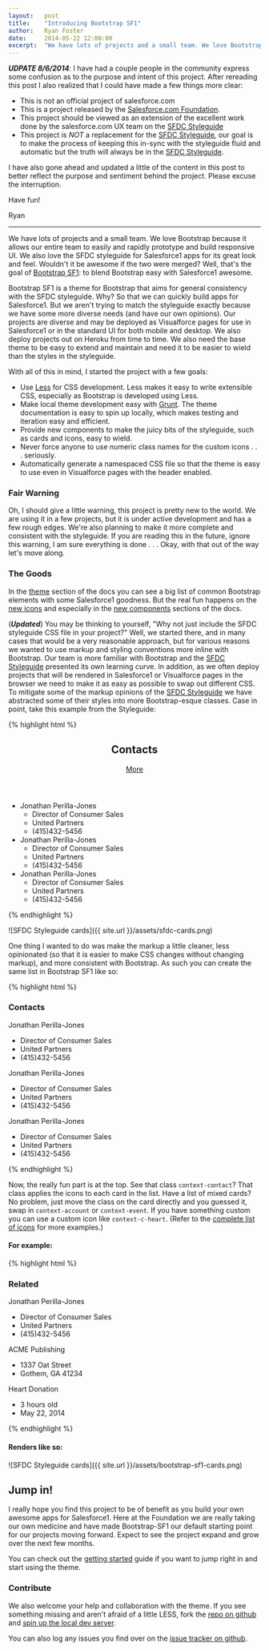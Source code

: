 ```yaml
---
layout:   post
title:    "Introducing Bootstrap SF1"
author:   Ryan Foster
date:     2014-05-22 12:00:00
excerpt:  "We have lots of projects and a small team. We love Bootstrap because it allows our entire team to easily and rapidly prototype and build responsive UI. We also love the SFDC styleguide for Salesforce1 apps for its great look and feel. Wouldn't it be awesome if the two were merged? Well, that's the goal of Bootstrap SF1: to blend Bootstrap easy with Salesforce1 awesome."
---
```

*__UDPATE 8/6/2014__*: I have had a couple people in the community express some confusion as to the purpose and intent of this project. After rereading this post I also realized that I could have made a few things more clear:

  * This is not an official project of salesforce.com
  * This is a project released by the [Salesforce.com Foundation](http://salesforcefoundation.org).
  * This project should be viewed as an extension of the excellent work done by the salesforce.com UX team on the [SFDC Styleguide](http://sfdc-styleguide.herokuapp.com/)
  * This project is *NOT* a replacement for the [SFDC Styleguide](http://sfdc-styleguide.herokuapp.com/), our goal is to make the process of keeping this in-sync with the styleguide fluid and automatic but the truth will always be in the [SFDC Styleguide](http://sfdc-styleguide.herokuapp.com/).

I have also gone ahead and updated a little of the content in this post to better reflect the purpose and sentiment behind the project. Please excuse the interruption.

Have fun!

Ryan

---

We have lots of projects and a small team. We love Bootstrap because it allows our entire team to easily and rapidly prototype and build responsive UI. We also love the SFDC styleguide for Salesforce1 apps for its great look and feel. Wouldn't it be awesome if the two were merged? Well, that's the goal of [Bootstrap SF1](http://developer.salesforcefoundation.org/bootstrap-sf1/): to blend Bootstrap easy with Salesforce1 awesome.

Bootstrap SF1 is a theme for Bootstrap that aims for general consistency with the SFDC styleguide. Why? So that we can quickly build apps for Salesforce1. But we aren't trying to match the styleguide exactly because we have some more diverse needs (and have our own opinions). Our projects are diverse and may be deployed as Visualforce pages for use in Salesforce1 or in the standard UI for both mobile and desktop. We also deploy projects out on Heroku from time to time. We also need the base theme to be easy to extend and maintain and need it to be easier to wield than the styles in the styleguide.

With all of this in mind, I started the project with a few goals:

* Use [Less](http://lesscss.org) for CSS development. Less makes it easy to write extensible CSS, especially as Bootstrap is developed using Less.
* Make local theme development easy with [Grunt](http://gruntjs.com/). The theme documentation is easy to spin up locally, which makes testing and iteration easy and efficient.
* Provide new components to make the juicy bits of the styleguide, such as cards and icons, easy to wield.
* Never force anyone to use numeric class names for the custom icons . . . seriously.
* Automatically generate a namespaced CSS file so that the theme is easy to use even in Visualforce pages with the header enabled.

### Fair Warning

Oh, I should give a little warning, this project is pretty new to the world. We are using it in a few projects, but it is under active development and has a few rough edges. We're also planning to make it more complete and consistent with the styleguide. If you are reading this in the future, ignore this warning, I am sure everything is done . . . Okay, with that out of the way let's move along.

### The Goods

In the [theme](http://developer.salesforcefoundation.org/bootstrap-sf1/pages/theme.html) section of the docs you can see a big list of common Bootstrap elements with some Salesforce1 goodness. But the real fun happens on the [new icons](http://developer.salesforcefoundation.org/bootstrap-sf1/pages/icons.html) and especially in the [new components](http://developer.salesforcefoundation.org/bootstrap-sf1/pages/new.html) sections of the docs.

(*__Updated__*) You may be thinking to yourself, "Why not just include the SFDC styleguide CSS file in your project?" Well, we started there, and in many cases that would be a very reasonable approach, but for various reasons we wanted to use markup and styling conventions more inline with Bootstrap. Our team is more familiar with Bootstrap and the [SFDC Styleguide](http://sfdc-styleguide.herokuapp.com/) presented its own learning curve. In addition, as we often deploy projects that will be rendered in Salesforce1 or Visualforce pages in the browser we need to make it as easy as possible to swap out different CSS. To mitigate some of the markup opinions of the [SFDC Styleguide](http://sfdc-styleguide.herokuapp.com/) we have abstracted some of their styles into more Bootstrap-esque classes. Case in point, take this example from the Styleguide:

{% highlight html %}
<article class="mam bg-1 border border--3 brm">
  <header class="clear pam border-bottom border--5">
    <h1 class="fl man fw-normal f5 text-color-1">Contacts</h1>
    <a href="javascript:void(0)" title="More" class="fr">
      <span class="fl f5 text-color-1">More</span>
      <span class="lh-16 fl mls f6 text-color-3 icon-utility-right"></span>
    </a>
  </header>
  <ul class="man pan list-plain">
    <li class="pam border-bottom border--5">
      <div class="mbs flag flag--rev">
        <div class="flag--body">
          <span class="f3 text-color-1 fw-semibold">Jonathan Perilla-Jones</span>
        </div>
        <div class="flag--image prm">
                        <div class="icon icon--contact brs bgs-100 a-mid sq-30"></div>
        </div>
      </div>
      <ul class="list-plain man pan">
        <li class="f5 text-color-2">Director of Consumer Sales</li>
        <li class="f5 text-color-2">United Partners</li>
        <li class="f5 text-color-2">(415)432-5456</li>
      </ul>
    </li>
    <li class="pam border-bottom border--5">
      <div class="mbs flag flag--rev">
        <div class="flag--body">
          <span class="f3 text-color-1 fw-semibold">Jonathan Perilla-Jones</span>
        </div>
        <div class="flag--image prm">
                        <div class="icon icon--contact brs bgs-100 a-mid sq-30"></div>
        </div>
      </div>
      <ul class="list-plain man pan">
        <li class="f5 text-color-2">Director of Consumer Sales</li>
        <li class="f5 text-color-2">United Partners</li>
        <li class="f5 text-color-2">(415)432-5456</li>
      </ul>
    </li>
    <li class="pam">
      <div class="mbs flag flag--rev">
        <div class="flag--body">
          <span class="f3 text-color-1 fw-semibold">Jonathan Perilla-Jones</span>
        </div>
        <div class="flag--image prm">
                        <div class="icon icon--contact brs bgs-100 a-mid sq-30"></div>
        </div>
      </div>
      <ul class="list-plain man pan">
        <li class="f5 text-color-2">Director of Consumer Sales</li>
        <li class="f5 text-color-2">United Partners</li>
        <li class="f5 text-color-2">(415)432-5456</li>
      </ul>
    </li>
  </ul>
</article>
{% endhighlight %}

![SFDC Styleguide cards]({{ site.url }}/assets/sfdc-cards.png)

One thing I wanted to do was make the markup a little cleaner, less opinionated (so that it is easier to make CSS changes without changing markup), and more consistent with Bootstrap. As such you can create the same list in Bootstrap SF1 like so: 

{% highlight html %}
<div class="card-list context-contact">
  <div class="card-list-heading">
    <h3>Contacts</h3>
  </div>
  <div class="card">
    <div class="card-heading">
      Jonathan Perilla-Jones
    </div>
    <ul class="card-detail">
      <li>Director of Consumer Sales</li>
      <li>United Partners</li>
      <li>(415)432-5456</li>
    </ul>
  </div> <!-- end card -->
  <div class="card">
    <div class="card-heading">
      Jonathan Perilla-Jones
    </div>
    <ul class="card-detail">
      <li>Director of Consumer Sales</li>
      <li>United Partners</li>
      <li>(415)432-5456</li>
    </ul>
  </div> <!-- end card -->
  <div class="card">
    <div class="card-heading">
      Jonathan Perilla-Jones
    </div>
    <ul class="card-detail">
      <li>Director of Consumer Sales</li>
      <li>United Partners</li>
      <li>(415)432-5456</li>
    </ul>
  </div> <!-- end card -->
</div>
{% endhighlight %}

Now, the really fun part is at the top. See that class `context-contact`? That class applies the icons to each card in the list. Have a list of mixed cards? No problem, just move the class on the card directly and you guessed it, swap in `context-account` or `context-event`. If you have something custom you can use a custom icon like `context-c-heart`. (Refer to the [complete list of icons](http://developer.salesforcefoundation.org/bootstrap-sf1/pages/icons.html) for more examples.)

#### For example:

{% highlight html %}
<div class="card-list">
  <div class="card-list-heading">
    <h3>Related</h3>
  </div>
  <div class="card context-contact">
    <div class="card-heading">
      Jonathan Perilla-Jones
    </div>
    <ul class="card-detail">
      <li>Director of Consumer Sales</li>
      <li>United Partners</li>
      <li>(415)432-5456</li>
    </ul>
  </div> 
  <div class="card context-account">
    <div class="card-heading">
      ACME Publishing
    </div>
    <ul class="card-detail">
      <li>1337 Oat Street</li>
      <li>Gothem, GA 41234</li>
    </ul>
  </div>
  <div class="card context-c-heart">
    <div class="card-heading">
      Heart Donation
    </div>
    <ul class="card-detail">
      <li>3 hours old</li>
      <li>May 22, 2014</li>
    </ul>
  </div>
</div>
{% endhighlight %}

#### Renders like so:

![SFDC Styleguide cards]({{ site.url }}/assets/bootstrap-sf1-cards.png)

## Jump in!

I really hope you find this project to be of benefit as you build your own awesome apps for Salesforce1. Here at the Foundation we are really taking our own medicine and have made Bootstrap-SF1 our default starting point for our projects moving forward. Expect to see the project expand and grow over the next few months.

You can check out the [getting started](http://developer.salesforcefoundation.org/bootstrap-sf1/index.html#getting-started) guide if you want to jump right in and start using the theme.

### Contribute

We also welcome your help and collaboration with the theme. If you see something missing and aren't afraid of a little LESS, fork the [repo on github](https://github.com/SalesforceFoundation/bootstrap-sf1) and [spin up the local dev server](http://developer.salesforcefoundation.org/bootstrap-sf1/index.html#development).

You can also log any issues you find over on the [issue tracker on github](https://github.com/SalesforceFoundation/bootstrap-sf1/issues).
